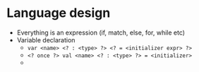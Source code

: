 # Language design

- Everything is an expression (if, match, else, for, while etc)
- Variable declaration
  - `var <name> <? : <type> ?> <? = <initializer expr> ?>`
  - `<? once ?> val <name> <? : <type> ?> = <initializer>`
  - 
